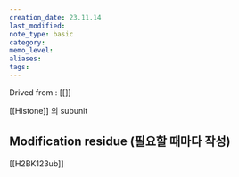 ```yaml
---
creation_date: 23.11.14
last_modified: 
note_type: basic
category: 
memo_level: 
aliases: 
tags:
---
```


Drived from : [[]]

[[Histone]] 의 subunit

## Modification residue (필요할 때마다 작성)
[[H2BK123ub]]